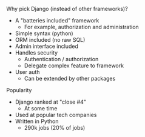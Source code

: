 Why pick Django (instead of other frameworks)?
- A "batteries included" framework
	- For example, authorization and administration
- Simple syntax (python)
- ORM included (no raw SQL)
- Admin interface included
- Handles security
	- Authentication / authorization
	- Delegate complex feature to framework
- User auth
	- Can be extended by other packages

Popularity
- Django ranked at "close #4"
	- At some time
- Used at popular tech companies
- Written in Python
	- 290k jobs (20% of jobs)

